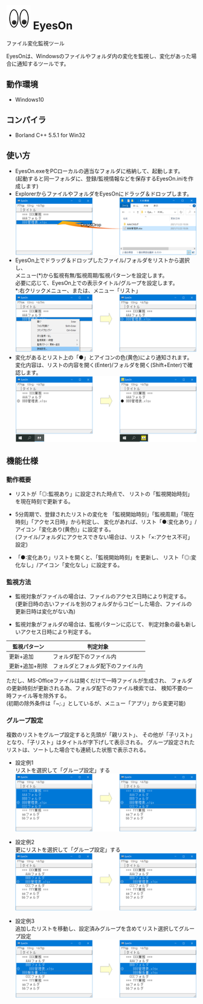 # ![](https://github.com/ak-wegry/EyesOn/blob/main/images/EyesOn.png) EyesOn
ファイル変化監視ツール

EyesOnは、Windowsのファイルやフォルダ内の変化を監視し、変化があった場合に通知するツールです。

## 動作環境
- Windows10

## コンパイラ
- Borland C++ 5.5.1 for Win32

## 使い方
- EyesOn.exeをPCローカルの適当なフォルダに格納して、起動します。  
(起動すると同一フォルダに、登録/監視情報などを保存するEyesOn.iniを作成します)
- ExplorerからファイルやフォルダをEyesOnにドラッグ＆ドロップします。
![](https://github.com/ak-wegry/EyesOn/blob/main/images/EyesOn_Ope1.png)
- EyesOn上でドラッグ＆ドロップしたファイル/フォルダをリストから選択し、  
メニュー(*)から監視有無/監視周期/監視パターンを設定します。  
必要に応じて、EyesOn上での表示タイトル/グループを設定します。  
*:右クリックメニュー、または、メニュー「リスト」
![](https://github.com/ak-wegry/EyesOn/blob/main/images/EyesOn_Ope2.png)
- 変化があるとリスト上の「●」とアイコンの色(黄色)により通知されます。  
変化内容は、リストの内容を開く(Enter)/フォルダを開く(Shift+Enter)で確認します。
![](https://github.com/ak-wegry/EyesOn/blob/main/images/EyesOn_Ope3.png)

## 機能仕様
### 動作概要
- リストが「◎:監視あり」に設定された時点で、
リストの「監視開始時刻」を現在時刻で更新する。

- 5分周期で、登録されたリストの変化を
「監視開始時刻」「監視周期」「現在時刻」「アクセス日時」から判定し、
変化があれば、リスト「●:変化あり」/アイコン「変化あり(黄色)」に設定する。  
(ファイル/フォルダにアクセスできない場合は、リスト「×:アクセス不可」設定)

- 「●:変化あり」リストを開くと、「監視開始時刻」を更新し、
リスト「◎:変化なし」/アイコン「変化なし」に設定する。

### 監視方法
- 監視対象がファイルの場合は、ファイルのアクセス日時により判定する。  
(更新日時の古いファイルを別のフォルダからコピーした場合、ファイルの更新日時は変化がない為)

- 監視対象がフォルダの場合は、監視パターンに応じて、
判定対象の最も新しいアクセス日時により判定する。

|監視パターン  |判定対象                          |
|--------------|----------------------------------|
|更新+追加     |フォルダ配下のファイル内          |
|更新+追加+削除|フォルダとフォルダ配下のファイル内|

ただし、MS-Officeファイルは開くだけで一時ファイルが生成され、
フォルダの更新時刻が更新される為、フォルダ配下のファイル検索では、
検知不要の一時ファイル等を除外する。  
(初期の除外条件は「~*;.*」としているが、メニュー「アプリ」から変更可能)

### グループ設定

複数のリストをグループ設定すると先頭が「親リスト」、
その他が「子リスト」となり、「子リスト」はタイトルが字下げして表示される。
グループ設定されたリストは、ソートした場合でも連続した状態で表示される。

- 設定例1  
リストを選択して「グループ設定」する
![](https://github.com/ak-wegry/EyesOn/blob/main/images/EyesOn_Group1.png)

- 設定例2  
更にリストを選択して「グループ設定」する
![](https://github.com/ak-wegry/EyesOn/blob/main/images/EyesOn_Group2.png)

- 設定例3  
追加したリストを移動し、設定済みグループを含めてリスト選択してグループ設定
![](https://github.com/ak-wegry/EyesOn/blob/main/images/EyesOn_Group3.png)
